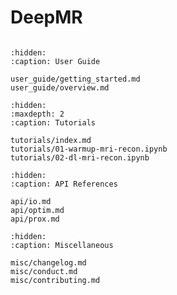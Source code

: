 # DeepMR
```{include} ../../_README.md
```

```{toctree}
:hidden:
:caption: User Guide

user_guide/getting_started.md
user_guide/overview.md

```

```{toctree}
:hidden:
:maxdepth: 2
:caption: Tutorials

tutorials/index.md
tutorials/01-warmup-mri-recon.ipynb
tutorials/02-dl-mri-recon.ipynb

```

```{toctree}
:hidden:
:caption: API References

api/io.md
api/optim.md
api/prox.md

```

```{toctree}
:hidden:
:caption: Miscellaneous

misc/changelog.md
misc/conduct.md
misc/contributing.md

```

